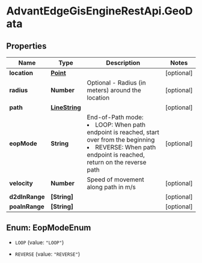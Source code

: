 # AdvantEdgeGisEngineRestApi.GeoData

## Properties
Name | Type | Description | Notes
------------ | ------------- | ------------- | -------------
**location** | [**Point**](Point.md) |  | [optional] 
**radius** | **Number** | Optional - Radius (in meters) around the location | [optional] 
**path** | [**LineString**](LineString.md) |  | [optional] 
**eopMode** | **String** | End-of-Path mode: <li>LOOP: When path endpoint is reached, start over from the beginning <li>REVERSE: When path endpoint is reached, return on the reverse path | [optional] 
**velocity** | **Number** | Speed of movement along path in m/s | [optional] 
**d2dInRange** | **[String]** |  | [optional] 
**poaInRange** | **[String]** |  | [optional] 


<a name="EopModeEnum"></a>
## Enum: EopModeEnum


* `LOOP` (value: `"LOOP"`)

* `REVERSE` (value: `"REVERSE"`)




